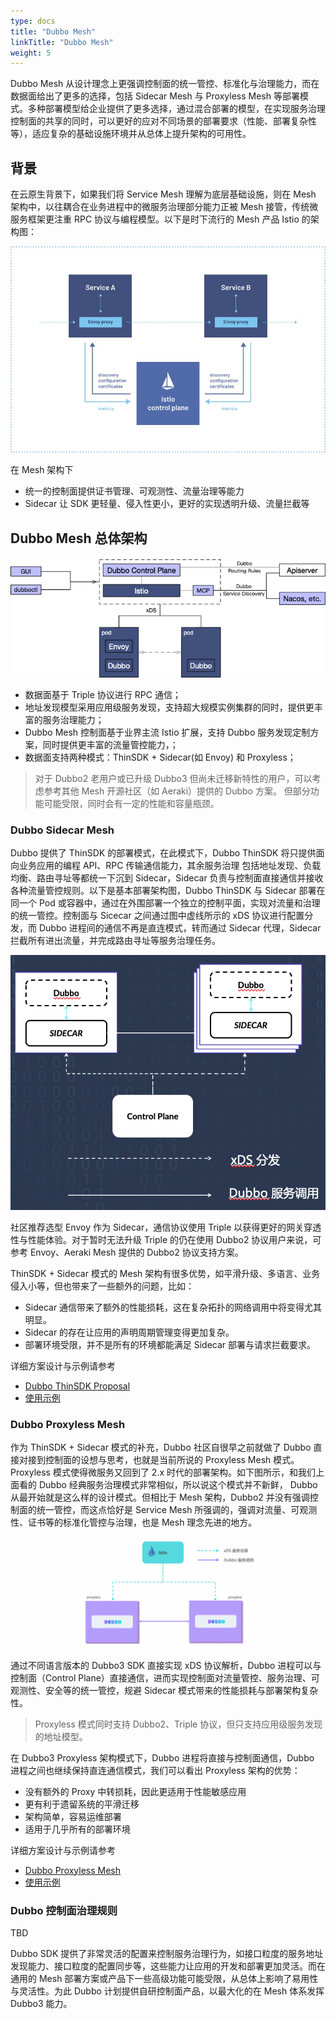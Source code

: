 ```yaml
---
type: docs
title: "Dubbo Mesh"
linkTitle: "Dubbo Mesh"
weight: 5
---
```


Dubbo Mesh 从设计理念上更强调控制面的统一管控、标准化与治理能力，而在数据面给出了更多的选择，包括 Sidecar Mesh 与 Proxyless Mesh 等部署模式。多种部署模型给企业提供了更多选择，通过混合部署的模型，在实现服务治理控制面的共享的同时，可以更好的应对不同场景的部署要求（性能、部署复杂性等），适应复杂的基础设施环境并从总体上提升架构的可用性。

## 背景
在云原生背景下，如果我们将 Service Mesh 理解为底层基础设施，则在 Mesh 架构中，以往耦合在业务进程中的微服务治理部分能力正被 Mesh 接管，传统微服务框架更注重 RPC 协议与编程模型。以下是时下流行的 Mesh 产品 Istio 的架构图：

![istio](/imgs/v3/mesh/istio.jpg)

在 Mesh 架构下
* 统一的控制面提供证书管理、可观测性、流量治理等能力
* Sidecar 让 SDK 更轻量、侵入性更小，更好的实现透明升级、流量拦截等

## Dubbo Mesh 总体架构

![istio](/imgs/v3/mesh/dubbo-mesh-arc.png)

* 数据面基于 Triple 协议进行 RPC 通信；
* 地址发现模型采用应用级服务发现，支持超大规模实例集群的同时，提供更丰富的服务治理能力；
* Dubbo Mesh 控制面基于业界主流 Istio 扩展，支持 Dubbo 服务发现定制方案，同时提供更丰富的流量管控能力，；
* 数据面支持两种模式：ThinSDK + Sidecar(如 Envoy) 和 Proxyless；


> 对于 Dubbo2 老用户或已升级 Dubbo3 但尚未迁移新特性的用户，可以考虑参考其他 Mesh 开源社区（如 Aeraki）提供的 Dubbo 方案。
> 但部分功能可能受限，同时会有一定的性能和容量瓶颈。

### Dubbo Sidecar Mesh
Dubbo 提供了 ThinSDK 的部署模式，在此模式下，Dubbo ThinSDK 将只提供面向业务应用的编程 API、RPC 传输通信能力，其余服务治理
包括地址发现、负载均衡、路由寻址等都统一下沉到 Sidecar，Sidecar 负责与控制面直接通信并接收各种流量管控规则。以下是基本部署架构图，Dubbo ThinSDK 与 Sidecar 部署在同一个 Pod 或容器中，通过在外围部署一个独立的控制平面，实现对流量和治理的统一管控。控制面与 Sicecar 之间通过图中虚线所示的 xDS 协议进行配置分发，而 Dubbo 进程间的通信不再是直连模式，转而通过 Sidecar 代理，Sidecar 拦截所有进出流量，并完成路由寻址等服务治理任务。

![dubbo-sidecar](/imgs/v3/mesh/dubbo-sidecar.png)

社区推荐选型 Envoy 作为 Sidecar，通信协议使用 Triple 以获得更好的网关穿透性与性能体验。对于暂时无法升级 Triple 的仍在使用 Dubbo2 协议用户来说，可参考 Envoy、Aeraki Mesh 提供的 Dubbo2 协议支持方案。

ThinSDK + Sidecar 模式的 Mesh 架构有很多优势，如平滑升级、多语言、业务侵入小等，但也带来了一些额外的问题，比如：
* Sidecar 通信带来了额外的性能损耗，这在复杂拓扑的网络调用中将变得尤其明显。
* Sidecar 的存在让应用的声明周期管理变得更加复杂。
* 部署环境受限，并不是所有的环境都能满足 Sidecar 部署与请求拦截要求。

详细方案设计与示例请参考
* [Dubbo ThinSDK Proposal](/zh/overview/tasks/mesh/dubbo-mesh)
* [使用示例](/zh/overview/tasks/mesh/dubbo-mesh)

### Dubbo Proxyless Mesh
作为 ThinSDK + Sidecar 模式的补充，Dubbo 社区自很早之前就做了 Dubbo 直接对接到控制面的设想与思考，也就是当前所说的 Proxyless Mesh 模式。Proxyless 模式使得微服务又回到了 2.x 时代的部署架构。如下图所示，和我们上面看的 Dubbo 经典服务治理模式非常相似，所以说这个模式并不新鲜， Dubbo 从最开始就是这么样的设计模式。但相比于 Mesh 架构，Dubbo2 并没有强调控制面的统一管控，而这点恰好是 Service Mesh 所强调的，强调对流量、可观测性、证书等的标准化管控与治理，也是 Mesh 理念先进的地方。

![dubbo-proxyless](/imgs/v3/mesh/dubbo-proxyless.png)

通过不同语言版本的 Dubbo3 SDK 直接实现 xDS 协议解析，Dubbo 进程可以与控制面（Control Plane）直接通信，进而实现控制面对流量管控、服务治理、可观测性、安全等的统一管控，规避 Sidecar 模式带来的性能损耗与部署架构复杂性。

> Proxyless 模式同时支持 Dubbo2、Triple 协议，但只支持应用级服务发现的地址模型。

在 Dubbo3 Proxyless 架构模式下，Dubbo 进程将直接与控制面通信，Dubbo 进程之间也继续保持直连通信模式，我们可以看出 Proxyless 架构的优势：
* 没有额外的 Proxy 中转损耗，因此更适用于性能敏感应用
* 更有利于遗留系统的平滑迁移
* 架构简单，容易运维部署
* 适用于几乎所有的部署环境

详细方案设计与示例请参考
* [Dubbo Proxyless Mesh](/zh/overview/tasks/mesh/dubbo-mesh)
* [使用示例](/zh/overview/tasks/mesh/dubbo-mesh)

### Dubbo 控制面治理规则
TBD

Dubbo SDK 提供了非常灵活的配置来控制服务治理行为，如接口粒度的服务地址发现能力、接口粒度的配置同步等，这些能力让应用的开发和部署更加灵活。而在通用的 Mesh 部署方案或产品下一些高级功能可能受限，从总体上影响了易用性与灵活性。为此 Dubbo 计划提供自研控制面产品，以最大化的在 Mesh 体系发挥 Dubbo3 能力。










